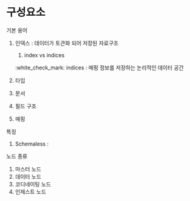 # 구성요소

기본 용어&#x20;

1.  인덱스 : 데이터가 토큰화 되어 저장된 자료구조

    1. index vs indices

    :white\_check\_mark: indices : 매핑 정보를 저장하는 논리적인 데이터 공간
2. 타입
3. 문서
4. 필드 구조
5. 매핑

특징

1. Schemaless :&#x20;



노드 종류

1. 마스터 노드
2. 데이터 노드
3. 코디네이팅 노드
4. 인제스트 노드


